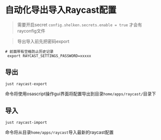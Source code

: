 # 自动化导出导入Raycast配置

> 需要开启secret `config.shelken.secrets.enable = true` 才会有rayconfig文件

> 导出导入前先把密码export

```shell
# 前面带有空格防止历史记录
 export RAYCAST_SETTINGS_PASSWORD=xxxxx
```

## 导出

```shell
just raycast-export
```

命令将使用osascript操作gui界面将配置导出到目录`home/apps/raycast/`目录下

## 导入

```shell
just raycast-import
```

命令将从目录`home/apps/raycast`导入最新的raycast配置
